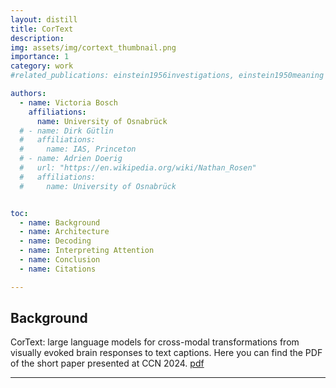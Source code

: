 ```yaml
---
layout: distill
title: CorText
description: 
img: assets/img/cortext_thumbnail.png
importance: 1
category: work
#related_publications: einstein1956investigations, einstein1950meaning

authors:
  - name: Victoria Bosch
    affiliations:
      name: University of Osnabrück
  # - name: Dirk Gütlin
  #   affiliations:
  #     name: IAS, Princeton
  # - name: Adrien Doerig
  #   url: "https://en.wikipedia.org/wiki/Nathan_Rosen"
  #   affiliations:
  #     name: University of Osnabrück


toc:
  - name: Background
  - name: Architecture
  - name: Decoding
  - name: Interpreting Attention
  - name: Conclusion
  - name: Citations

---
```


## Background

CorText: large language models for cross-modal transformations from visually evoked brain responses to text captions. 
Here you can find the PDF of the short paper presented at CCN 2024. [pdf](/assets/pdf/Cortext_Bosch_CCN2024.pdf)
***

